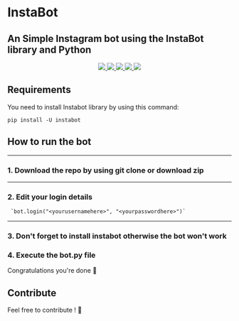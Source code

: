 # InstaBot
An Simple Instagram bot using the InstaBot library and Python
---
<p align="center">
    <a href="https://github.com/timgrossmann/InstaPy/blob/master/LICENSE">
      <img src="https://img.shields.io/badge/license-Apache%202-blue" />
    </a>
    <a href="https://github.com/timgrossmann/InstaPy/blob/master/LICENSE">
      <img src="https://img.shields.io/github/downloads/thefakewater/InstaBot/total" />
    </a>
    <a href="https://github.com/timgrossmann/InstaPy/blob/master/LICENSE">
      <img src="https://img.shields.io/github/forks/thefakewater/instabot?style=social" />
    </a>
    <a href="https://github.com/timgrossmann/InstaPy/blob/master/LICENSE">
      <img src="https://img.shields.io/github/issues/thefakewater/instabot" />
    </a>
    <a hfref="https://requires.io/github/TheFakeWater/InstaBot/requirements.svg?branch=master">
        <img src="https://requires.io/github/TheFakeWater/InstaBot/requirements.svg?branch=master"
             </a>
       
    
   

## Requirements
You need to install Instabot library by using this command:
    
    pip install -U instabot

## How to run the bot

---
### 1. Download the repo by using git clone or download zip

---
### 2. Edit your login details


     `bot.login("<yourusernamehere>", "<yourpasswordhere>")`
---
### 3. Don't forget to install instabot otherwise the bot won't work

### 4. Execute the bot.py file
Congratulations you're done :clap:


## Contribute

Feel free to contribute ! :gift:
